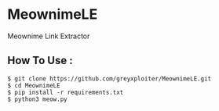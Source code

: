 # MeownimeLE

Meownime Link Extractor

## How To Use :
```
$ git clone https://github.com/greyxploiter/MeownimeLE.git
$ cd MeownimeLE
$ pip install -r requirements.txt
$ python3 meow.py
```

